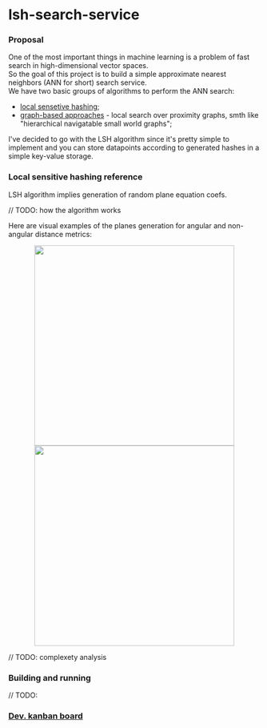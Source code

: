 # lsh-search-service

### Proposal  

One of the most important things in machine learning is a problem of fast search in high-dimensional vector spaces.  
So the goal of this project is to build a simple approximate nearest neighbors (ANN for short) search service.  
We have two basic groups of algorithms to perform the ANN search:  
 - [local sensetive hashing](https://en.wikipedia.org/wiki/Locality-sensitive_hashing);  
 - [graph-based approaches](https://en.wikipedia.org/wiki/Small-world_network) - local search over proximity graphs, smth like "hierarchical navigatable small world graphs";  

I've decided to go with the LSH algorithm since it's pretty simple to implement and you can store datapoints according to generated hashes in a simple key-value storage.  

### Local sensitive hashing reference   

LSH algorithm implies generation of random plane equation coefs.  

// TODO: how the algorithm works  

Here are visual examples of the planes generation for angular and non-angular distance metrics:  
<p align="center"> <img src="https://github.com/gasparian/lsh-search-service/blob/master/pics/non-biased.jpg" height=400/>  <img src="https://github.com/gasparian/lsh-search-service/blob/master/pics/biased.jpg" height=400/> </p>  

// TODO: complexety analysis  

### Building and running  

// TODO: 

### [Dev. kanban board](https://github.com/gasparian/lsh-search-service/projects/1?fullscreen=true)  
